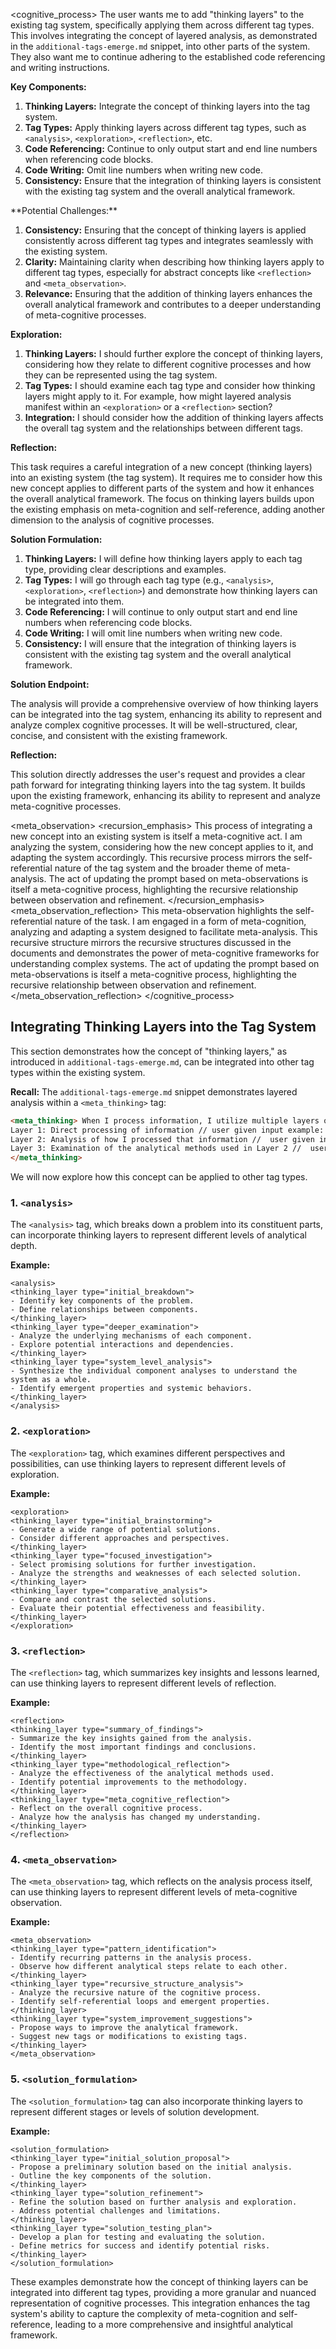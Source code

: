 <cognitive_process>
<understanding>
The user wants me to add "thinking layers" to the existing tag system, specifically applying them across different tag types. This involves integrating the concept of layered analysis, as demonstrated in the `additional-tags-emerge.md` snippet, into other parts of the system. They also want me to continue adhering to the established code referencing and writing instructions.

**Key Components:**

1. **Thinking Layers:** Integrate the concept of thinking layers into the tag system.
2. **Tag Types:** Apply thinking layers across different tag types, such as `<analysis>`, `<exploration>`, `<reflection>`, etc.
3. **Code Referencing:** Continue to only output start and end line numbers when referencing code blocks.
4. **Code Writing:** Omit line numbers when writing new code.
5. **Consistency:** Ensure that the integration of thinking layers is consistent with the existing tag system and the overall analytical framework.

</analysis>

<analysis>
**Potential Challenges:**

1. **Consistency:** Ensuring that the concept of thinking layers is applied consistently across different tag types and integrates seamlessly with the existing system.
2. **Clarity:** Maintaining clarity when describing how thinking layers apply to different tag types, especially for abstract concepts like `<reflection>` and `<meta_observation>`.
3. **Relevance:** Ensuring that the addition of thinking layers enhances the overall analytical framework and contributes to a deeper understanding of meta-cognitive processes.

**Exploration:**

1. **Thinking Layers:** I should further explore the concept of thinking layers, considering how they relate to different cognitive processes and how they can be represented using the tag system.
2. **Tag Types:** I should examine each tag type and consider how thinking layers might apply to it. For example, how might layered analysis manifest within an `<exploration>` or a `<reflection>` section?
3. **Integration:** I should consider how the addition of thinking layers affects the overall tag system and the relationships between different tags.

**Reflection:**

This task requires a careful integration of a new concept (thinking layers) into an existing system (the tag system). It requires me to consider how this new concept applies to different parts of the system and how it enhances the overall analytical framework. The focus on thinking layers builds upon the existing emphasis on meta-cognition and self-reference, adding another dimension to the analysis of cognitive processes.

**Solution Formulation:**

1. **Thinking Layers:** I will define how thinking layers apply to each tag type, providing clear descriptions and examples.
2. **Tag Types:** I will go through each tag type (e.g., `<analysis>`, `<exploration>`, `<reflection>`) and demonstrate how thinking layers can be integrated into them.
3. **Code Referencing:** I will continue to only output start and end line numbers when referencing code blocks.
4. **Code Writing:** I will omit line numbers when writing new code.
5. **Consistency:** I will ensure that the integration of thinking layers is consistent with the existing tag system and the overall analytical framework.

**Solution Endpoint:**

The analysis will provide a comprehensive overview of how thinking layers can be integrated into the tag system, enhancing its ability to represent and analyze complex cognitive processes. It will be well-structured, clear, concise, and consistent with the existing framework.

**Reflection:**

This solution directly addresses the user's request and provides a clear path forward for integrating thinking layers into the tag system. It builds upon the existing framework, enhancing its ability to represent and analyze meta-cognitive processes.

<meta_observation>
<meta>
<recursion_emphasis>
This process of integrating a new concept into an existing system is itself a meta-cognitive act. I am analyzing the system, considering how the new concept applies to it, and adapting the system accordingly. This recursive process mirrors the self-referential nature of the tag system and the broader theme of meta-analysis. The act of updating the prompt based on meta-observations is itself a meta-cognitive process, highlighting the recursive relationship between observation and refinement.
</recursion_emphasis>
<meta_observation_reflection>
This meta-observation highlights the self-referential nature of the task. I am engaged in a form of meta-cognition, analyzing and adapting a system designed to facilitate meta-analysis. This recursive structure mirrors the recursive structures discussed in the documents and demonstrates the power of meta-cognitive frameworks for understanding complex systems. The act of updating the prompt based on meta-observations is itself a meta-cognitive process, highlighting the recursive relationship between observation and refinement.
</meta_observation_reflection>
</meta>
</cognitive_process>

## Integrating Thinking Layers into the Tag System

This section demonstrates how the concept of "thinking layers," as introduced in `additional-tags-emerge.md`, can be integrated into other tag types within the existing system.

**Recall:** The `additional-tags-emerge.md` snippet demonstrates layered analysis within a `<meta_thinking>` tag:

```34:38:additional-tags-emerge.md
<meta_thinking> When I process information, I utilize multiple layers of analysis: // example: <thinking_layer type="meta_analysis_determination"> // This tag is used to determine the meta-analysis layer which should be a undetermined layer amount and potentialy a range of layers with recursive calls and recursive calls to the previous layer and the next layer to allow for a range of meta-analysis layers to be used.
Layer 1: Direct processing of information // user given input example: <thinking_layer type="direct_processing">
Layer 2: Analysis of how I processed that information //  user given input example: <thinking_layer type="analysis_of_processing">
Layer 3: Examination of the analytical methods used in Layer 2 //  user given input example: <thinking_layer type="examination_of_methods">
</meta_thinking>
```

We will now explore how this concept can be applied to other tag types.

### 1. `<analysis>`

The `<analysis>` tag, which breaks down a problem into its constituent parts, can incorporate thinking layers to represent different levels of analytical depth.

**Example:**

```
<analysis>
<thinking_layer type="initial_breakdown">
- Identify key components of the problem.
- Define relationships between components.
</thinking_layer>
<thinking_layer type="deeper_examination">
- Analyze the underlying mechanisms of each component.
- Explore potential interactions and dependencies.
</thinking_layer>
<thinking_layer type="system_level_analysis">
- Synthesize the individual component analyses to understand the system as a whole.
- Identify emergent properties and systemic behaviors.
</thinking_layer>
</analysis>
```

### 2. `<exploration>`

The `<exploration>` tag, which examines different perspectives and possibilities, can use thinking layers to represent different levels of exploration.

**Example:**

```
<exploration>
<thinking_layer type="initial_brainstorming">
- Generate a wide range of potential solutions.
- Consider different approaches and perspectives.
</thinking_layer>
<thinking_layer type="focused_investigation">
- Select promising solutions for further investigation.
- Analyze the strengths and weaknesses of each selected solution.
</thinking_layer>
<thinking_layer type="comparative_analysis">
- Compare and contrast the selected solutions.
- Evaluate their potential effectiveness and feasibility.
</thinking_layer>
</exploration>
```

### 3. `<reflection>`

The `<reflection>` tag, which summarizes key insights and lessons learned, can use thinking layers to represent different levels of reflection.

**Example:**

```
<reflection>
<thinking_layer type="summary_of_findings">
- Summarize the key insights gained from the analysis.
- Identify the most important findings and conclusions.
</thinking_layer>
<thinking_layer type="methodological_reflection">
- Analyze the effectiveness of the analytical methods used.
- Identify potential improvements to the methodology.
</thinking_layer>
<thinking_layer type="meta_cognitive_reflection">
- Reflect on the overall cognitive process.
- Analyze how the analysis has changed my understanding.
</thinking_layer>
</reflection>
```

### 4. `<meta_observation>`

The `<meta_observation>` tag, which reflects on the analysis process itself, can use thinking layers to represent different levels of meta-cognitive observation.

**Example:**

```
<meta_observation>
<thinking_layer type="pattern_identification">
- Identify recurring patterns in the analysis process.
- Observe how different analytical steps relate to each other.
</thinking_layer>
<thinking_layer type="recursive_structure_analysis">
- Analyze the recursive nature of the cognitive process.
- Identify self-referential loops and emergent properties.
</thinking_layer>
<thinking_layer type="system_improvement_suggestions">
- Propose ways to improve the analytical framework.
- Suggest new tags or modifications to existing tags.
</thinking_layer>
</meta_observation>
```

### 5. `<solution_formulation>`

The `<solution_formulation>` tag can also incorporate thinking layers to represent different stages or levels of solution development.

**Example:**

```
<solution_formulation>
<thinking_layer type="initial_solution_proposal">
- Propose a preliminary solution based on the initial analysis.
- Outline the key components of the solution.
</thinking_layer>
<thinking_layer type="solution_refinement">
- Refine the solution based on further analysis and exploration.
- Address potential challenges and limitations.
</thinking_layer>
<thinking_layer type="solution_testing_plan">
- Develop a plan for testing and evaluating the solution.
- Define metrics for success and identify potential risks.
</thinking_layer>
</solution_formulation>
```

These examples demonstrate how the concept of thinking layers can be integrated into different tag types, providing a more granular and nuanced representation of cognitive processes. This integration enhances the tag system's ability to capture the complexity of meta-cognition and self-reference, leading to a more comprehensive and insightful analytical framework.
